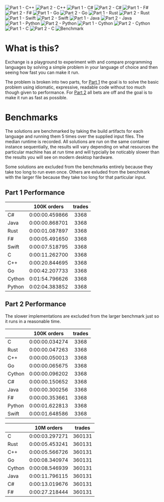 ![Part 1 - C++](https://github.com/GaryHughes/Exchange/workflows/Part%201%20-%20C++/badge.svg) ![Part 2 - C++](https://github.com/GaryHughes/Exchange/workflows/Part%202%20-%20C++/badge.svg) ![Part 1 - C#](https://github.com/GaryHughes/Exchange/workflows/Part%201%20-%20C%23/badge.svg) ![Part 2 - C#](https://github.com/GaryHughes/Exchange/workflows/Part%202%20-%20C%23/badge.svg) ![Part 1 - F#](https://github.com/GaryHughes/Exchange/workflows/Part%201%20-%20F%23/badge.svg) ![Part 2 - F#](https://github.com/GaryHughes/Exchange/workflows/Part%202%20-%20F%23/badge.svg) ![Part 1 - Go](https://github.com/GaryHughes/Exchange/workflows/Part%201%20-%20Go/badge.svg) ![Part 2 - Go](https://github.com/GaryHughes/Exchange/workflows/Part%202%20-%20Go/badge.svg) ![Part 1 - Rust](https://github.com/GaryHughes/Exchange/workflows/Part%201%20-%20Rust/badge.svg) ![Part 2 - Rust](https://github.com/GaryHughes/Exchange/workflows/Part%202%20-%20Rust/badge.svg) ![Part 1 - Swift](https://github.com/GaryHughes/Exchange/workflows/Part%201%20-%20Swift/badge.svg) ![Part 2 - Swift](https://github.com/GaryHughes/Exchange/workflows/Part%202%20-%20Swift/badge.svg) ![Part 1 - Java](https://github.com/GaryHughes/Exchange/workflows/Part%201%20-%20Java/badge.svg) ![Part 2 - Java](https://github.com/GaryHughes/Exchange/workflows/Part%202%20-%20Java/badge.svg) ![Part 1 - Python](https://github.com/GaryHughes/Exchange/workflows/Part%201%20-%20Python/badge.svg) ![Part 2 - Python](https://github.com/GaryHughes/Exchange/workflows/Part%202%20-%20Python/badge.svg) ![Part 1 - Cython](https://github.com/GaryHughes/Exchange/workflows/Part%201%20-%20Cython/badge.svg) ![Part 2 - Cython](https://github.com/GaryHughes/Exchange/workflows/Part%202%20-%20Cython/badge.svg) ![Part 1 - C](https://github.com/GaryHughes/Exchange/workflows/Part%201%20-%20C/badge.svg) ![Part 2 - C](https://github.com/GaryHughes/Exchange/workflows/Part%202%20-%20C/badge.svg) ![Benchmark](https://github.com/GaryHughes/Exchange/workflows/Benchmark/badge.svg)

# What is this?

Exchange is a playground to experiment with and compare programming languages by solving a simple problem in your language of choice and then seeing how fast you can make it run.

The problem is broken into two parts, for [Part 1](https://github.com/GaryHughes/Exchange/tree/master/Part%201) the goal is to solve the basic problem using idiomatic, expressive, readable code without too much though given to performance. For [Part 2](https://github.com/GaryHughes/Exchange/tree/master/Part%202) all bets are off and the goal is to make it run as fast as possible.

# Benchmarks

The solutions are benchmarked by taking the build artifacts for each language and running them 5 times over the supplied input files. The median runtime is recorded. All solutions are run on the same container instance sequentially, the results will vary depending on what resources the particular machine has at run time and will typcially be noticably slower than the results you will see on modern desktop hardware.

Some solutions are excluded from the benchmarks entirely because they take too long to run even once. Others are exluded from the benchmark with the larger file because they take too long for that particular input.
## Part 1 Performance


||100K orders|trades|
-|:-:|:-:|
|C#|0:00:00.459866|3368|
|Java|0:00:00.868701|3368|
|Rust|0:00:01.087897|3368|
|F#|0:00:05.491650|3368|
|Swift|0:00:07.518795|3368|
|C|0:00:11.262700|3368|
|C++|0:00:20.844695|3368|
|Go|0:00:42.207733|3368|
|Cython|0:01:54.796626|3368|
|Python|0:02:04.383852|3368|


## Part 2 Performance

The slower implementations are excluded from the larger benchmark just so it runs in a reasonable time.


||100K orders|trades|
-|:-:|:-:|
|C|0:00:00.034274|3368|
|Rust|0:00:00.047263|3368|
|C++|0:00:00.050013|3368|
|Go|0:00:00.065675|3368|
|Cython|0:00:00.096202|3368|
|C#|0:00:00.150652|3368|
|Java|0:00:00.300256|3368|
|F#|0:00:00.353661|3368|
|Python|0:00:01.622813|3368|
|Swift|0:00:01.648586|3368|


||10M orders|trades|
-|:-:|:-:|
|C|0:00:03.297271|360131|
|Rust|0:00:05.453241|360131|
|C++|0:00:05.566726|360131|
|Go|0:00:08.340974|360131|
|Cython|0:00:08.546939|360131|
|Java|0:00:11.796115|360131|
|C#|0:00:13.019676|360131|
|F#|0:00:27.218444|360131|


